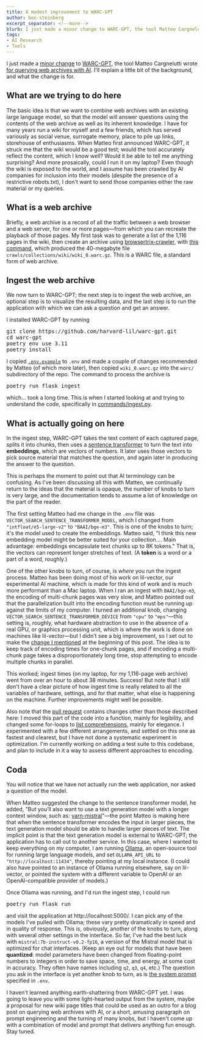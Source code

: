 ```yaml
---
title: A modest improvement to WARC-GPT
author: ben-steinberg
excerpt_separator: <!--more-->
blurb: I just made a minor change to WARC-GPT, the tool Matteo Cargnelutti wrote for querying web archives with AI. I’ll explain a little bit of the background, and what the change is for.
tags:
- AI Research
- Tools
---
```


I just made a [minor
change](https://github.com/harvard-lil/warc-gpt/pull/7) to
[WARC-GPT](https://github.com/harvard-lil/warc-gpt), the tool Matteo
Cargnelutti wrote [for querying web archives with
AI](https://lil.law.harvard.edu/blog/2024/02/12/warc-gpt-an-open-source-tool-for-exploring-web-archives-with-ai/). I'll
explain a little bit of the background, and what the change is for.

## What are we trying to do here

The basic idea is that we want to combine web archives with an
existing large language model, so that the model will answer questions
using the contents of the web archive as well as its inherent
knowledge. I have for many years run a wiki for myself and a few
friends, which has served variously as social venue, surrogate memory,
place to pile up links, storehouse of enthusiasms. When Matteo first
announced WARC-GPT, it struck me that the wiki would be a good test;
would the tool accurately reflect the content, which I know well?
Would it be able to tell me anything surprising? And more prosaically,
could I run it on my laptop?  Even though the wiki is exposed to the
world, and I assume has been crawled by AI companies for inclusion
into their models (despite the presence of a restrictive robots.txt),
I don't want to send those companies either the raw material or my
queries.

<!--more-->

## What is a web archive

Briefly, a web archive is a record of all the traffic between a web
browser and a web server, for one or more pages—from which you can
recreate the playback of those pages. My first task was to generate a
list of the 1,116 pages in the wiki, then create an archive using
[browsertrix-crawler](https://github.com/webrecorder/browsertrix-crawler),
with [this
command](https://gist.github.com/bensteinberg/a4ec60783e813471a6445e7d08f19cd8),
which produced the 40-megabyte file
`crawls/collections/wiki/wiki_0.warc.gz`. This is a WARC file, a
standard form of web archive.

## Ingest the web archive

We now turn to WARC-GPT; the next step is to ingest the web archive,
an optional step is to visualize the resulting data, and the last step
is to run the application with which we can ask a question and get an
answer. 

I installed WARC-GPT by running

<pre>
git clone https://github.com/harvard-lil/warc-gpt.git
cd warc-gpt
poetry env use 3.11
poetry install
</pre>

I copied
[`.env.example`](https://github.com/harvard-lil/warc-gpt/blob/main/.env.example)
to `.env` and made a couple of changes recommended by Matteo (of which
more later), then copied `wiki_0.warc.gz` into the `warc/`
subdirectory of the repo. The command to process the archive is

<pre>
poetry run flask ingest
</pre>

which... took a long time. This is when I started looking at and
trying to understand the code, specifically in
[commands/ingest.py](https://github.com/harvard-lil/warc-gpt/blob/main/warc_gpt/commands/ingest.py).

## What is actually going on here

In the ingest step, WARC-GPT takes the text content of each captured
page, splits it into chunks, then uses a [sentence
transformer](https://www.sbert.net/) to turn the text into
**embeddings**, which are vectors of numbers. It later uses those
vectors to pick source material that matches the question, and again
later in producing the answer to the question.

This is perhaps the moment to point out that AI terminology can be
confusing. As I've been discussing all this with Matteo, we
continually return to the ideas that the material is opaque, the
number of knobs to turn is very large, and the documentation tends to
assume a lot of knowledge on the part of the reader.

The first setting Matteo had me change in the `.env` file was
`VECTOR_SEARCH_SENTENCE_TRANSFORMER_MODEL`, which I changed from
`"intfloat/e5-large-v2"` to `"BAAI/bge-m3"`. This is one of the knobs
to turn; it's the model used to create the embeddings. Matteo said, "I
think this new embedding model might be better suited for your
collection.... Main advantage: embeddings encapsulate text chunks up
to 8K tokens." That is, the vectors can represent longer stretches of
text. (A **token** is a word or a part of a word, roughly.)

One of the other knobs to turn, of course, is _where_ you run the
ingest process. Matteo has been doing most of his work on lil-vector,
our experimental AI machine, which is made for this kind of work and
is much more performant than a Mac laptop. When I ran an ingest with
`BAAI/bge-m3`, the encoding of multi-chunk pages was very slow, and
Matteo pointed out that the parallelization built into the encoding
function must be running up against the limits of my computer. I
turned an additional knob, changing
`VECTOR_SEARCH_SENTENCE_TRANSFORMER_DEVICE` from `"cpu"` to
`"mps"`—this setting is, roughly, what hardware abstraction to use in
the absence of a real GPU, or graphics processing unit, which is where
the work is done on machines like lil-vector—but I didn't see a big
improvement, so I set out to make the [change I
mentioned](https://github.com/harvard-lil/warc-gpt/pull/7) at the
beginning of this post. The idea is to keep track of encoding times
for one-chunk pages, and if encoding a multi-chunk page takes a
disproportionately long time, stop attempting to encode multiple
chunks in parallel.

This worked; ingest times (on my laptop, for my 1,116-page web
archive) went from over an hour to about 38 minutes. Success! But note
that I still don't have a clear picture of how ingest time is really
related to all the variables of hardware, settings, and for that
matter, what else is happening on the machine. Further improvements
might well be possible.

Also note that the [pull
request](https://github.com/harvard-lil/warc-gpt/pull/7) contains
changes other than those described here: I moved this part of the code
into a function, mainly for legibility, and changed some for-loops to
[list
comprehensions](https://docs.python.org/3/tutorial/datastructures.html#list-comprehensions),
mainly for elegance. I experimented with a few different arrangements,
and settled on this one as fastest and clearest, but I have not done a
systematic experiment in optimization. I'm currently working on adding
a test suite to this codebase, and plan to include in it a way to
assess different approaches to encoding.

## Coda

You will notice that we have not actually run the web application, nor
asked a question of the model.

When Matteo suggested the change to the sentence transformer model, he
added, "But you’ll also want to use a text generation model with a
longer context window, such as:
[yarn-mistral](https://ollama.com/library/yarn-mistral)"—the point
Matteo is making here that when the sentence transformer encodes the
input in larger pieces, the text generation model should be able to
handle larger pieces of text. The implicit point is that the text
generation model is external to WARC-GPT; the application has to call
out to another service. In this case, where I wanted to keep
everything on my computer, I am running [Ollama](https://ollama.com/),
an open-source tool for running large language models, and set
`OLLAMA_API_URL` to `"http://localhost:11434"`, thereby pointing at my
local instance. (I could also have pointed to an instance of Ollama
running elsewhere, say on lil-vector, or pointed the system with a
different variable to OpenAI or an OpenAI-compatible provider of
models.)

Once Ollama was running, and I'd run the ingest step, I could run

<pre>
poetry run flask run
</pre>

and visit the application at http://localhost:5000/. I can pick any of
the models I've pulled with Ollama; these vary pretty dramatically in
speed and in quality of response. This is, obviously, another of the
knobs to turn, along with several other settings in the interface. So
far, I've had the best luck with `mistral:7b-instruct-v0.2-fp16`, a
version of the Mistral model that is optimized for chat
interfaces. (Keep an eye out for models that have been **quantized**:
model parameters have been changed from floating-point numbers to
integers in order to save space, time, and energy, at some cost in
accuracy. They often have names including `q2`, `q3`, `q4`, etc.) The
question you ask in the interface is yet another knob to turn, as is
[the system
prompt](https://github.com/harvard-lil/warc-gpt/blob/2187fb119f6156ce72dfce240295a8429428ce6d/.env.example#L24-L62)
specified in `.env`.

I haven't learned anything earth-shattering from WARC-GPT yet. I was
going to leave you with some light-hearted output from the system,
maybe a proposal for new wiki page titles that could be used as an
outro for a blog post on querying web archives with AI, or a short,
amusing paragraph on prompt engineering and the turning of many knobs,
but I haven't come up with a combination of model and prompt that
delivers anything fun enough. Stay tuned.
